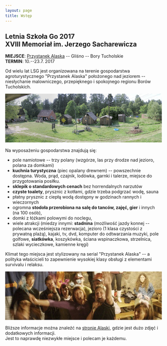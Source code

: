 ```yaml
---
layout: page
title: Wstęp
---
```


## Letnia Szkoła Go 2017<br>XVIII Memoriał im. Jerzego Sacharewicza

**MIEJSCE**: [Przystanek Alaska](http://www.alaska.sundar.pl/) -- Gliśno -- Bory Tucholskie  
**TERMIN**: 10.--23.7. 2017

<!--
<p class="sponsors">
Sponsorami LSG 2017 są:<br>
<a href="https://internetgoschool.com/"><img src="public/GJIGS_logo.png"></a>
<a href="http://psg.go.art.pl/"><img src="public/psg_logo.png"></a>
<a href="http://www.factorio.com/"><img src="public/factorio_logo.png"></a>
</p>
-->

Od wielu lat LSG jest organizowana na terenie gospodarstwa agroturystycznego "Przystanek Alaska" położonego nad jeziorem -- niesłychanie malowniczego, przepięknego i spokojnego regionu Borów Tucholskich. 

![przystanek alaska](public/palaska.jpg)

Na wyposażeniu gospodarstwa znajdują się:

- pole namiotowe -- trzy polany (wzgórze, las przy drodze nad jezioro, polana za domkami) 
- **kuchnia turystyczna** (piec opalany drewnem) -- powszechnie dostępna. Woda, prąd, czajnik, lodówka, garnki i talerze, miejsce do przygotowania posiłku. 
- **sklepik o standardowych cenach** bez horrendalnych narzutów 
- **czyste toalety**, prysznic z kotłami, gdzie trzeba podgrzać wodę, sauna 
- płatny prysznic z ciepłą wodą dostępny w godzinach rannych i wieczornych 
- ogromna **stodoła przerobiona na salę do tanców, zajęć, gier** i innych (na 100 osób), 
- domki z łóżkami polowymi do noclegu, 
- wiele atrakcji (miedzy innymi: **stadnina** (możliwość jazdy konnej -- polecana wcześniejsza rezerwacja), jezioro (1 klasa czystości z prywatną plażą), kajaki, tv, dvd, komputer do odtwarzania muzyki, pole golfowe, **siatkówka**, koszykówka, ściana wspinaczkowa, strzelnica, szlaki wycieczkowe, kamienne kręgi) 

Klimat tego miejsca jest stylizowany na serial "Przystanek Alaska" -- a polityka właścicieli to zapewnienie wysokiej klasy obsługi z elementami survivalu i relaksu. 

![przystanek alaska](public/karaoke.jpg)

Bliższe informacje można znaleźć na [stronie Alaski](http://www.alaska.sundar.pl/), gdzie jest dużo zdjęć i dodatkowych informacji.  
Jest to naprawdę niezwykłe miejsce i polecam je każdemu.
